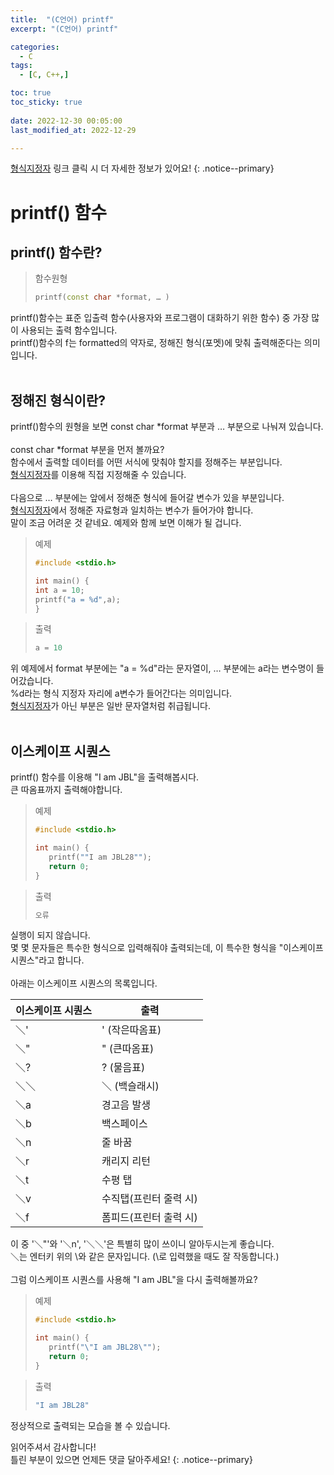 ```yaml
---
title:  "(C언어) printf" 
excerpt: "(C언어) printf"

categories:
  - C
tags:
  - [C, C++,]

toc: true
toc_sticky: true
 
date: 2022-12-30 00:05:00
last_modified_at: 2022-12-29

---
```


[형식지정자](https://jbl28.github.io/c/%ED%98%95%EC%8B%9D%EC%A7%80%EC%A0%95%EC%9E%90/) 링크 클릭 시 더 자세한 정보가 있어요!
{: .notice--primary} 

# printf() 함수
## printf() 함수란?

>함수원형
>```cpp
>printf(const char *format, … )
>```   

printf()함수는 표준 입출력 함수(사용자와 프로그램이 대화하기 위한 함수) 중 가장 많이 사용되는 출력 함수입니다.<br>
printf()함수의 f는 formatted의 약자로, 정해진 형식(포멧)에 맞춰 출력해준다는 의미입니다.<br><br>
## 정해진 형식이란?
printf()함수의 원형을 보면 const char *format 부분과 … 부분으로 나눠져 있습니다.<br><br>
const char *format 부분을 먼저 볼까요?<br> 
함수에서 출력할 데이터를 어떤 서식에 맞춰야 할지를 정해주는 부분입니다.<br>
[형식지정자](https://jbl28.github.io/c/%ED%98%95%EC%8B%9D%EC%A7%80%EC%A0%95%EC%9E%90/)를 이용해 직접 지정해줄 수 있습니다.<br><br>
다음으로 … 부분에는 앞에서 정해준 형식에 들어갈 변수가 있을 부분입니다.<br>
[형식지정자](https://jbl28.github.io/c/%ED%98%95%EC%8B%9D%EC%A7%80%EC%A0%95%EC%9E%90/)에서 정해준 자료형과 일치하는 변수가 들어가야 합니다.<br>
말이 조금 어려운 것 같네요. 예제와 함께 보면 이해가 될 겁니다.<br>

>예제
>```cpp
>#include <stdio.h>
>
>int main() {
> int a = 10;
> printf("a = %d",a);
>}
>```

>출력
>```cpp
>a = 10
>```
>
위 예제에서 format 부분에는 "a = %d"라는 문자열이, … 부분에는 a라는 변수명이 들어갔습니다.<br>
%d라는 형식 지정자 자리에 a변수가 들어간다는 의미입니다.<br>
[형식지정자](https://jbl28.github.io/c/%ED%98%95%EC%8B%9D%EC%A7%80%EC%A0%95%EC%9E%90/)가 아닌 부분은 일반 문자열처럼 취급됩니다.<br><br>
## 이스케이프 시퀀스
printf() 함수를 이용해 "I am JBL"을 출력해봅시다. 
<br>큰 따옴표까지 출력해야합니다.<br>

>예제
>```cpp
>#include <stdio.h>
>
>int main() {
>    printf(""I am JBL28"");
>    return 0;
>}
>```

>출력
>```cpp
>오류
>```

실행이 되지 않습니다. <br>
몇 몇 문자들은 특수한 형식으로 입력해줘야 출력되는데, 이 특수한 형식을 "이스케이프 시퀀스"라고 합니다.<br><br>
아래는 이스케이프 시퀀스의 목록입니다.<br>

|이스케이프 시퀀스|출력|
|---|---|
|＼'|' (작은따옴표)|
|＼"|" (큰따옴표)|
|＼?|? (물음표)|
|＼＼ |＼ (백슬래시)|
|＼a|경고음 발생|
|＼b|백스페이스|
|＼n|줄 바꿈|
|＼r|캐리지 리턴|
|＼t|수평 탭|
|＼v|수직탭(프린터 줄력 시)|
|＼f|폼피드(프린터 출력 시)|

이 중 '＼"'와 '＼n', '＼＼'은 특별히 많이 쓰이니 알아두시는게 좋습니다.<br>
＼는 엔터키 위의 \와 같은 문자입니다. (\로 입력했을 때도 잘 작동합니다.)<br><br>
그럼 이스케이프 시퀀스를 사용해 "I am JBL"을 다시 출력해볼까요?

>예제
>```cpp
>#include <stdio.h>
>
>int main() {
>    printf("\"I am JBL28\"");
>    return 0;
>}
>```

>출력
>```cpp
>"I am JBL28"
>```

정상적으로 출력되는 모습을 볼 수 있습니다.

읽어주셔서 감사합니다! <br>틀린 부분이 있으면 언제든 댓글 달아주세요!
{: .notice--primary} 
